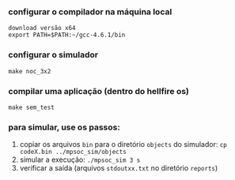 ### configurar o compilador na máquina local

    download versão x64
    export PATH=$PATH:~/gcc-4.6.1/bin

### configurar o simulador

    make noc_3x2

### compilar uma aplicação (dentro do hellfire os)

    make sem_test

### para simular, use os passos:

  1. copiar os arquivos `bin` para o diretório `objects` do simulador: `cp codeX.bin ../mpsoc_sim/objects`
  2. simular a execução: `./mpsoc_sim 3 s`
  3. verificar a saída (arquivos `stdoutxx.txt` no diretório `reports`)
